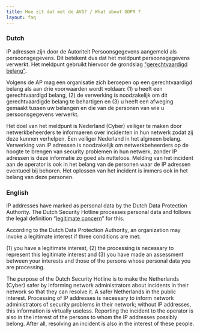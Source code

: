 ```yaml
---
title: Hoe zit dat met de AVG? / What about GDPR ?
layout: faq
---
```


### Dutch

IP adressen zijn door de Autoriteit Persoonsgegevens aangemeld als persoonsgegevens. Dit betekent dus dat het meldpunt persoonsgegevens verwerkt. Het meldpunt gebruikt hiervoor de grondslag ["gerechtvaardigd belang"](https://autoriteitpersoonsgegevens.nl/nl/onderwerpen/algemene-informatie-avg/mag-u-persoonsgegevens-verwerken).

Volgens de AP mag een organisatie zich beroepen op een gerechtvaardigd belang als aan drie voorwaarden wordt voldaan:
(1) u heeft een gerechtvaardigd belang,
(2) de verwerking is noodzakelijk om dit gerechtvaardigde belang te behartigen en
(3) u heeft een afweging gemaakt tussen uw belangen en die van de personen van wie u persoonsgegevens verwerkt.

Het doel van het meldpunt is Nederland (Cyber) veiliger te maken door netwerkbeheerders te informaeren over incidenten in hun netwerk zodat zij deze kunnen verhelpen. Een veiliger Nederland in het algmeen belang.
Verwerking van IP adressen is noodzakelijk om netwerkbeheerders op de hoogte te brengen van security problemen in hun netwerk, zonder IP adressen is deze informatie zo goed als nutteloos.
Melding van het incident aan de operator is ook in het belang van de personen waar de IP adressen eventueel bij behoren. Het oplossen van het incident is immers ook in het belang van deze personen.

### English

IP addresses have marked as personal data by the Dutch Data Protection Authority.  The Dutch Security Hotline processes personal data and follows the legal definition “[legitimate concern](https://autoriteitpersoonsgegevens.nl/nl/onderwerpen/algemene-informatie-avg/mag-u-persoonsgegevens-verwerken)” for this.

According to the Dutch Data Protection Authority, an organization may invoke a legitimate interest if three conditions are met:

(1) you have a legitimate interest,
(2) the processing is necessary to represent this legitimate interest and
(3) you have made an assessment between your interests and those of the persons whose personal data you are processing.

The purpose of the Dutch Security Hotline is to make the Netherlands (Cyber) safer by informing network administrators about incidents in their network so that they can resolve it. A safer Netherlands in the public interest. Processing of IP addresses is necessary to inform network administrators of security problems in their network; without IP addresses, this information is virtually useless. Reporting the incident to the operator is also in the interest of the persons to whom the IP addresses possibly belong. After all, resolving an incident is also in the interest of these people.
